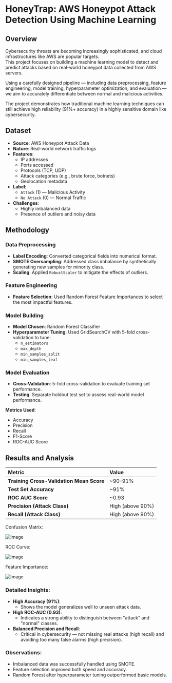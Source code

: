 # HoneyTrap: AWS Honeypot Attack Detection Using Machine Learning


##  Overview

Cybersecurity threats are becoming increasingly sophisticated, and cloud infrastructures like AWS are popular targets.  
This project focuses on building a machine learning model to detect and predict attacks based on real-world honeypot data collected from AWS servers.

Using a carefully designed pipeline — including data preprocessing, feature engineering, model training, hyperparameter optimization, and evaluation — we aim to accurately differentiate between normal and malicious activities.  

The project demonstrates how traditional machine learning techniques can still achieve high reliability (91%+ accuracy) in a highly sensitive domain like cybersecurity.


##  Dataset

- **Source**: AWS Honeypot Attack Data
- **Nature**: Real-world network traffic logs
- **Features**:
  - IP addresses
  - Ports accessed
  - Protocols (TCP, UDP)
  - Attack categories (e.g., brute force, botnets)
  - Geolocation metadata
- **Label**:
  - `Attack` (1) — Malicious Activity
  - `No Attack` (0) — Normal Traffic
- **Challenges**:
  - Highly imbalanced data
  - Presence of outliers and noisy data


##  Methodology

###  Data Preprocessing
- **Label Encoding**: Converted categorical fields into numerical format.
- **SMOTE Oversampling**: Addressed class imbalance by synthetically generating new samples for minority class.
- **Scaling**: Applied `RobustScaler` to mitigate the effects of outliers.

###  Feature Engineering
- **Feature Selection**: Used Random Forest Feature Importances to select the most impactful features.

###  Model Building
- **Model Chosen**: Random Forest Classifier
- **Hyperparameter Tuning**: Used GridSearchCV with 5-fold cross-validation to tune:
  - `n_estimators`
  - `max_depth`
  - `min_samples_split`
  - `min_samples_leaf`

###  Model Evaluation
- **Cross-Validation**: 5-fold cross-validation to evaluate training set performance.
- **Testing**: Separate holdout test set to assess real-world model performance.

**Metrics Used**:
- Accuracy
- Precision
- Recall
- F1-Score
- ROC-AUC Score


##  Results and Analysis

| Metric                      | Value |
|:-----------------------------|:------|
| **Training Cross-Validation Mean Score** | ~90–91% |
| **Test Set Accuracy**        | ~91%  |
| **ROC AUC Score**            | ~0.93 |
| **Precision (Attack Class)** | High (above 90%) |
| **Recall (Attack Class)**    | High (above 90%) |


Confusion Matrix:

![image](https://github.com/user-attachments/assets/5d34bca3-2378-43d7-8e2f-efecb029e859)


ROC Curve:

![image](https://github.com/user-attachments/assets/0c95c25d-76e0-4caa-a897-7c8ffc0772b2)


Feature Importance:

![image](https://github.com/user-attachments/assets/64e0144e-237c-4515-8e7f-99e5e1938fd6)


###  Detailed Insights:

- **High Accuracy (91%)**:
  - Shows the model generalizes well to unseen attack data.
- **High ROC-AUC (0.93)**:
  - Indicates a strong ability to distinguish between "attack" and "normal" classes.
- **Balanced Precision and Recall**:
  - Critical in cybersecurity — not missing real attacks (high recall) and avoiding too many false alarms (high precision).

### Observations:

- Imbalanced data was successfully handled using SMOTE.
- Feature selection improved both speed and accuracy.
- Random Forest after hyperparameter tuning outperformed basic models.
  






